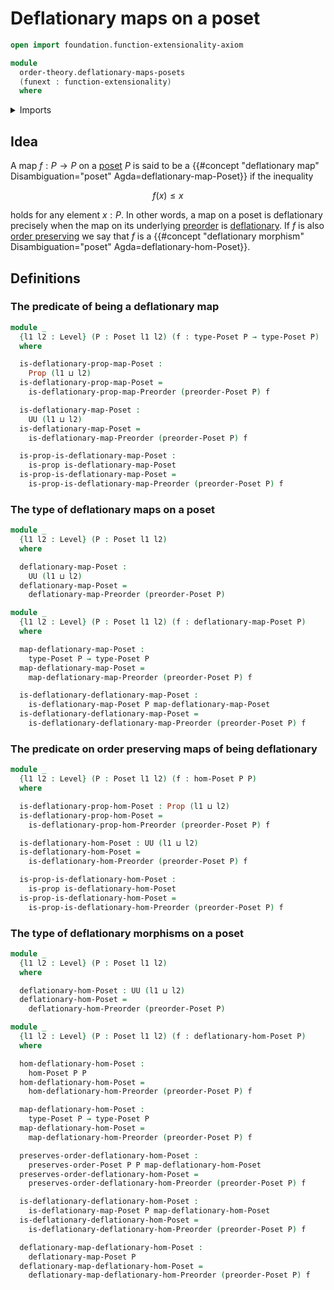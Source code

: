 # Deflationary maps on a poset

```agda
open import foundation.function-extensionality-axiom

module
  order-theory.deflationary-maps-posets
  (funext : function-extensionality)
  where
```

<details><summary>Imports</summary>

```agda
open import foundation.dependent-pair-types
open import foundation.propositions funext
open import foundation.subtypes funext
open import foundation.universe-levels

open import order-theory.deflationary-maps-preorders funext
open import order-theory.order-preserving-maps-posets funext
open import order-theory.posets funext
```

</details>

## Idea

A map $f : P → P$ on a [poset](order-theory.posets.md) $P$ is said to be a
{{#concept "deflationary map" Disambiguation="poset" Agda=deflationary-map-Poset}}
if the inequality

$$
  f(x) ≤ x
$$

holds for any element $x : P$. In other words, a map on a poset is deflationary
precisely when the map on its underlying [preorder](order-theory.preorders.md)
is [deflationary](order-theory.deflationary-maps-preorders.md). If $f$ is also
[order preserving](order-theory.order-preserving-maps-posets.md) we say that $f$
is a
{{#concept "deflationary morphism" Disambiguation="poset" Agda=deflationary-hom-Poset}}.

## Definitions

### The predicate of being a deflationary map

```agda
module _
  {l1 l2 : Level} (P : Poset l1 l2) (f : type-Poset P → type-Poset P)
  where

  is-deflationary-prop-map-Poset :
    Prop (l1 ⊔ l2)
  is-deflationary-prop-map-Poset =
    is-deflationary-prop-map-Preorder (preorder-Poset P) f

  is-deflationary-map-Poset :
    UU (l1 ⊔ l2)
  is-deflationary-map-Poset =
    is-deflationary-map-Preorder (preorder-Poset P) f

  is-prop-is-deflationary-map-Poset :
    is-prop is-deflationary-map-Poset
  is-prop-is-deflationary-map-Poset =
    is-prop-is-deflationary-map-Preorder (preorder-Poset P) f
```

### The type of deflationary maps on a poset

```agda
module _
  {l1 l2 : Level} (P : Poset l1 l2)
  where

  deflationary-map-Poset :
    UU (l1 ⊔ l2)
  deflationary-map-Poset =
    deflationary-map-Preorder (preorder-Poset P)

module _
  {l1 l2 : Level} (P : Poset l1 l2) (f : deflationary-map-Poset P)
  where

  map-deflationary-map-Poset :
    type-Poset P → type-Poset P
  map-deflationary-map-Poset =
    map-deflationary-map-Preorder (preorder-Poset P) f

  is-deflationary-deflationary-map-Poset :
    is-deflationary-map-Poset P map-deflationary-map-Poset
  is-deflationary-deflationary-map-Poset =
    is-deflationary-deflationary-map-Preorder (preorder-Poset P) f
```

### The predicate on order preserving maps of being deflationary

```agda
module _
  {l1 l2 : Level} (P : Poset l1 l2) (f : hom-Poset P P)
  where

  is-deflationary-prop-hom-Poset : Prop (l1 ⊔ l2)
  is-deflationary-prop-hom-Poset =
    is-deflationary-prop-hom-Preorder (preorder-Poset P) f

  is-deflationary-hom-Poset : UU (l1 ⊔ l2)
  is-deflationary-hom-Poset =
    is-deflationary-hom-Preorder (preorder-Poset P) f

  is-prop-is-deflationary-hom-Poset :
    is-prop is-deflationary-hom-Poset
  is-prop-is-deflationary-hom-Poset =
    is-prop-is-deflationary-hom-Preorder (preorder-Poset P) f
```

### The type of deflationary morphisms on a poset

```agda
module _
  {l1 l2 : Level} (P : Poset l1 l2)
  where

  deflationary-hom-Poset : UU (l1 ⊔ l2)
  deflationary-hom-Poset =
    deflationary-hom-Preorder (preorder-Poset P)

module _
  {l1 l2 : Level} (P : Poset l1 l2) (f : deflationary-hom-Poset P)
  where

  hom-deflationary-hom-Poset :
    hom-Poset P P
  hom-deflationary-hom-Poset =
    hom-deflationary-hom-Preorder (preorder-Poset P) f

  map-deflationary-hom-Poset :
    type-Poset P → type-Poset P
  map-deflationary-hom-Poset =
    map-deflationary-hom-Preorder (preorder-Poset P) f

  preserves-order-deflationary-hom-Poset :
    preserves-order-Poset P P map-deflationary-hom-Poset
  preserves-order-deflationary-hom-Poset =
    preserves-order-deflationary-hom-Preorder (preorder-Poset P) f

  is-deflationary-deflationary-hom-Poset :
    is-deflationary-map-Poset P map-deflationary-hom-Poset
  is-deflationary-deflationary-hom-Poset =
    is-deflationary-deflationary-hom-Preorder (preorder-Poset P) f

  deflationary-map-deflationary-hom-Poset :
    deflationary-map-Poset P
  deflationary-map-deflationary-hom-Poset =
    deflationary-map-deflationary-hom-Preorder (preorder-Poset P) f
```
